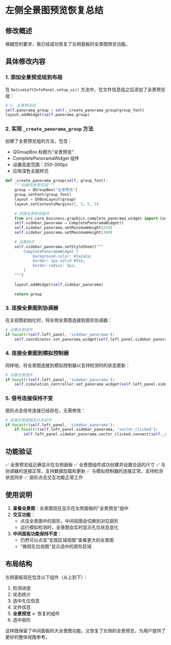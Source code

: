 # 左侧全景图预览恢复总结

## 修改概述

根据您的要求，我已经成功恢复了左侧面板的全景图预览功能。

## 具体修改内容

### 1. 添加全景预览组到布局
在 `NativeLeftInfoPanel.setup_ui()` 方法中，在文件信息组之后添加了全景预览组：

```python
# 5. 全景预览组
self.panorama_group = self._create_panorama_group(group_font)
layout.addWidget(self.panorama_group)
```

### 2. 实现 `_create_panorama_group` 方法
创建了全景预览组的方法，包含：
- QGroupBox 标题为"全景预览"
- CompletePanoramaWidget 组件
- 设置高度范围：250-300px
- 应用深色主题样式

```python
def _create_panorama_group(self, group_font):
    """创建全景预览组"""
    group = QGroupBox("全景预览")
    group.setFont(group_font)
    layout = QVBoxLayout(group)
    layout.setContentsMargins(5, 5, 5, 5)
    
    # 创建全景预览组件
    from src.core_business.graphics.complete_panorama_widget import CompletePanoramaWidget
    self.sidebar_panorama = CompletePanoramaWidget()
    self.sidebar_panorama.setMinimumHeight(250)
    self.sidebar_panorama.setMaximumHeight(300)
    
    # 设置样式
    self.sidebar_panorama.setStyleSheet("""
        CompletePanoramaWidget {
            background-color: #2a2a2a;
            border: 1px solid #555;
            border-radius: 5px;
        }
    """)
    
    layout.addWidget(self.sidebar_panorama)
    
    return group
```

### 3. 连接全景图到协调器
在主视图初始化时，将左侧全景图连接到扇形协调器：

```python
# 设置全景组件
if hasattr(self.left_panel, 'sidebar_panorama'):
    self.coordinator.set_panorama_widget(self.left_panel.sidebar_panorama)
```

### 4. 连接全景图到模拟控制器
同样地，将全景图连接到模拟控制器以支持检测时的状态更新：

```python
# 设置全景组件
if hasattr(self.left_panel, 'sidebar_panorama'):
    self.simulation_controller.set_panorama_widget(self.left_panel.sidebar_panorama)
```

### 5. 信号连接保持不变
扇形点击信号连接已经存在，无需修改：

```python
# 连接全景图扇形点击信号
if hasattr(self.left_panel, 'sidebar_panorama'):
    if hasattr(self.left_panel.sidebar_panorama, 'sector_clicked'):
        self.left_panel.sidebar_panorama.sector_clicked.connect(self._on_panorama_sector_clicked)
```

## 功能验证

✅ 全景预览组正确显示在左侧面板
✅ 全景图组件成功创建并设置合适的尺寸
✅ 与协调器的连接正常，支持数据加载和更新
✅ 与模拟控制器的连接正常，支持检测状态同步
✅ 扇形点击交互功能正常工作

## 使用说明

1. **查看全景图**：全景图现在显示在左侧面板的"全景预览"组中
2. **交互功能**：
   - 点击全景图中的扇形，中间视图会切换到对应扇形
   - 运行模拟检测时，全景图会实时显示孔位状态变化
3. **中间面板功能保持不变**：
   - 仍然可以点击"宏观区域视图"查看更大的全景图
   - "微观孔位视图"显示选中的扇形区域

## 布局结构

左侧面板现在包含以下组件（从上到下）：
1. 检测进度
2. 状态统计
3. 选中孔位信息
4. 文件信息
5. **全景预览** ← 恢复的组件
6. 选中扇形

这样既保留了中间面板的大全景图功能，又恢复了左侧的全景预览，为用户提供了更好的整体视图参考。